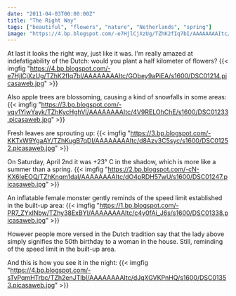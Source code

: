 ```yaml
---
date: "2011-04-03T00:00:00Z"
title: "The Right Way"
tags: ["beautiful", "flowers", "nature", "Netherlands", "spring"]
image: "https://4.bp.blogspot.com/-e7HjlCjXzUg/TZhK2fIq7bI/AAAAAAAAItc/GObey9aPiEA/s1600/DSC01214.picasaweb.jpg"
---
```


At last it looks the right way, just like it was. I'm really amazed at indefatigability of the Dutch: would you plant a half kilometer of flowers?
{{< imgfig "https://4.bp.blogspot.com/-e7HjlCjXzUg/TZhK2fIq7bI/AAAAAAAAItc/GObey9aPiEA/s1600/DSC01214.picasaweb.jpg" >}}

<!--more-->

Also apple trees are blossoming, causing a kind of snowfalls in some areas:
{{< imgfig "https://3.bp.blogspot.com/-vqv1YiwYayk/TZhKycHghVI/AAAAAAAAItc/4V9RELOhChE/s1600/DSC01233.picasaweb.jpg" >}}

Fresh leaves are sprouting up:
{{< imgfig "https://3.bp.blogspot.com/-KKTxW9YgaAY/TZhKugB7qDI/AAAAAAAAItc/d8Azv3C5syc/s1600/DSC01252.picasaweb.jpg" >}}

On Saturday, April 2nd it was +23° C in the shadow, which is more like a summer than a spring.
{{< imgfig "https://2.bp.blogspot.com/-cN-KX6IeEOQ/TZhKnqm1daI/AAAAAAAAItc/dO4pRDH57wU/s1600/DSC01247.picasaweb.jpg" >}}

An inflatable female monster gently reminds of the speed limit established in the built-up area:
{{< imgfig "https://1.bp.blogspot.com/-PR7_ZYxINbw/TZhy38ExBYI/AAAAAAAAItc/c4y0fAi_J6s/s1600/DSC01338.picasaweb.jpg" >}}

However people more versed in the Dutch tradition say that the lady above simply signifies the 50th birthday to a woman in the house. Still, reminding of the speed limit in the built-up area.

And this is how you see it in the night:
{{< imgfig "https://4.bp.blogspot.com/-sTvPqmHTrbc/TZh2enJTIbI/AAAAAAAAItc/dJqXGVKPnHQ/s1600/DSC01353.picasaweb.jpg" >}}
